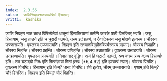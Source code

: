 ```yaml
---
index:  2.3.56
sutra:  जासिनिप्रहणनाटक्राथपिषां हिंसायाम्
vritti:  kashika 
---
```


जासि निप्रहण नाट क्राथ पिषित्येतेषां धातूनां हिंसाक्रियाणां कर्मणि कारके षष्ठी विभक्तिर् भवति। जसु हिंसायाम्, जसु ताडने इति च चुरादौ पठ्यते, तस्य इदं ग्रहणं, न दैवादिकस्य जसु मोक्षणे इत्यस्य। चौरस्य उज्जासयति। वृषलस्य उज्जासयति। निप्रहण इति सग्घातविगृहीतविपर्यस्तस्य ग्रहणम्। चौरस्य निप्रहति। चौरस्य निहन्ति। चौरस्य प्रहन्ति। चौरस्य प्रणिहन्ति। चौरस्य उन्नाटयति। वृषलस्य उन्नाटयति। चौरस्य उत्क्राथायति। वृषलस्य क्राथयति। निपातनाद् वृद्धिः। अयं हि घटादौ पठ्यते, श्रथ क्नथ क्रथ क्लथ हिंसार्थाः इति। तत्र घटादयो मितः इति मित्संज्ञायां मितां ह्रस्वः (*6,4.92) इति ह्रस्वत्वं स्यात्। चौरस्य पितष्टि। वृषलस्य पिनष्टि। हिंसायाम् इति किम्? धानाः पिनष्टि। शेषे इत्येव, चौरम् उज्जासयति। एशाम् इति किम्? चौरं हिनस्ति। निप्रहण इति किम्? चौरं विहन्ति।


